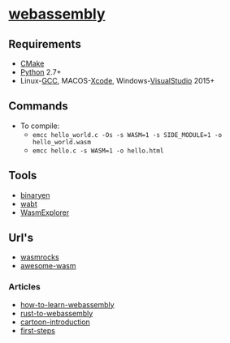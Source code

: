 # [webassembly](http://webassembly.org/)

## Requirements

- [CMake](https://cmake.org/)
- [Python](https://www.python.org/) 2.7+
- Linux-[GCC](https://gcc.gnu.org/), MACOS-[Xcode](https://developer.apple.com/xcode/), Windows-[VisualStudio](https://www.visualstudio.com/) 2015+

## Commands

- To compile: 
  - `emcc hello_world.c -Os -s WASM=1 -s SIDE_MODULE=1 -o hello_world.wasm`
  - `emcc hello.c -s WASM=1 -o hello.html`

## Tools

- [binaryen](https://github.com/WebAssembly/binaryen)
- [wabt](https://github.com/WebAssembly/wabt)
- [WasmExplorer](https://mbebenita.github.io/WasmExplorer/)

## Url's

- [wasmrocks](https://www.wasmrocks.com/)
- [awesome-wasm](https://github.com/mbasso/awesome-wasm)

### Articles

- [how-to-learn-webassembly](https://medium.com/pandera-labs/learning-how-to-learn-webassembly-7743663ed4d0)
- [rust-to-webassembly](https://hackernoon.com/compiling-rust-to-webassembly-guide-411066a69fde)
- [cartoon-introduction](https://www.smashingmagazine.com/2017/05/abridged-cartoon-introduction-webassembly/)
- [first-steps](https://blog.openbloc.fr/webassembly-first-steps/)
